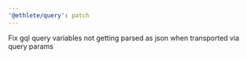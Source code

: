 ```yaml
---
'@ethlete/query': patch
---
```


Fix gql query variables not getting parsed as json when transported via query params
